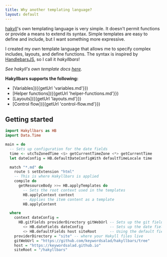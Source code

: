```yaml
---
title: Why another templating language?
layout: default
---
```


[hakyll][]'s own templating language is very simple. It doesn't permit functions or provide a means to extend its syntax. Simple templates are easy to define and include, but I want something more expressive.

I created my own template language that allows me to specify complex includes, layouts, and define functions. The syntax is inspired by [HandlebarsJS](https://handlebarsjs.com), so I call it _hakyllbars_!

_See hakyll's own template docs [here](https://jaspervdj.be/hakyll/tutorials/04-compilers.html)._

**Hakyllbars supports the following:**

* [Variables]({{getUrl 'variables.md'}})
* [Helper functions]({{getUrl 'helper-functions.md'}})
* [Layouts]({{getUrl 'layouts.md'}})
* [Control flow]({{getUrl 'control-flow.md'}})

## Getting started

```haskell
import Hakyllbars as HB
import Data.Time

main = do
  -- Sets up configuration for the date fields
  time <- utcToZonedTime <$> getCurrentTimeZone <*> getCurrentTime
  let dateConfig = HB.defaultDateConfigWith defaultTimeLocale time

  match "*.md" do
    route $ setExtension "html"
    -- This is where Hakyllbars is applied
    compile do
      getResourceBody >>= HB.applyTemplates do
        -- Sets the root context used in the templates
        HB.applyContext context
        -- Applies the item content as a template
        HB.applyContent

  where
    context dateConfig =
      HB.gitFields providerDirectory gitWebUrl -- Sets up the git fields
        <> HB.dateFields dateConfig            -- Sets up the date fields
        <> HB.defaultFields host siteRoot      -- Using the default fields is very recommended
    providerDirectory = "site" -- where your Hakyll files live
    gitWebUrl = "https://github.com/keywordsalad/hakyllbars/tree"
    host = "https://keywordsalad.github.io"
    siteRoot = "/hakyllbars"
```

[hakyll]: https://jaspervdj.be/hakyll/
